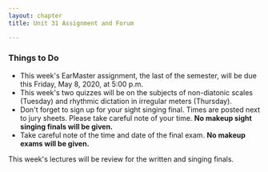 ```yaml
---
layout: chapter
title: Unit 31 Assignment and Forum

---
```


### Things to Do

- This week's EarMaster assignment, the last of the semester, will be due this Friday, May 8, 2020, at 5:00 p.m.
- This week's two quizzes will be on the subjects of non-diatonic scales (Tuesday) and rhythmic dictation in irregular meters (Thursday).
- Don't forget to sign up for your sight singing final. Times are posted next to jury sheets. Please take careful note of your time. **No makeup sight singing finals will be given.** 
- Take careful note of the time and date of the final exam. **No makeup exams will be given.**

This week's lectures will be review for the written and singing finals.